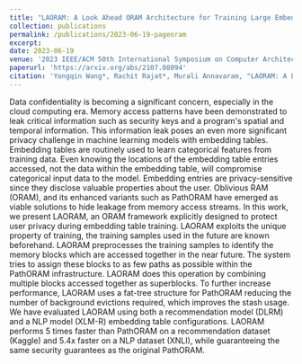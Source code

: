 ```yaml
---
title: "LAORAM: A Look Ahead ORAM Architecture for Training Large Embedding Tables"
collection: publications
permalink: /publications/2023-06-19-pageoram
excerpt: 
date: 2023-06-19
venue: '2023 IEEE/ACM 50th International Symposium on Computer Architecture (ISCA)'
paperurl: 'https://arxiv.org/abs/2107.08094'
citation: 'Yongqin Wang*, Rachit Rajat*, Murali Annavaram, "LAORAM: A Look Ahead ORAM Architecture for Training Large Embedding Tables," 2023 IEEE/ACM 50th International Symposium on Computer Architecture (ISCA). [* Equal Contributions]'
---
```

Data confidentiality is becoming a significant concern, especially in the cloud computing era. Memory access patterns have been demonstrated to leak critical information such as security keys and a program's spatial and temporal information. This information leak poses an even more significant privacy challenge in machine learning models with embedding tables. Embedding tables are routinely used to learn categorical features from training data. Even knowing the locations of the embedding table entries accessed, not the data within the embedding table, will compromise categorical input data to the model. Embedding entries are privacy-sensitive since they disclose valuable properties about the user. Oblivious RAM (ORAM), and its enhanced variants such as PathORAM have emerged as viable solutions to hide leakage from memory access streams.
In this work, we present LAORAM, an ORAM framework explicitly designed to protect user privacy during embedding table training. LAORAM exploits the unique property of training, the training samples used in the future are known beforehand. LAORAM preprocesses the training samples to identify the memory blocks which are accessed together in the near future. The system tries to assign these blocks to as few paths as possible within the PathORAM infrastructure.
LAORAM does this operation by combining multiple blocks accessed together as superblocks. To further increase performance, LAORAM uses a fat-tree structure for PathORAM reducing the number of background evictions required, which improves the stash usage. We have evaluated LAORAM using both a recommendation model (DLRM) and a NLP model (XLM-R) embedding table configurations. LAORAM performs 5 times faster than PathORAM on a recommendation dataset (Kaggle) and 5.4x faster on a NLP dataset (XNLI), while guaranteeing the same security guarantees as the original PathORAM.